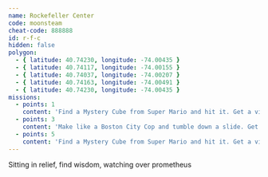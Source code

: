 ```yaml
---
name: Rockefeller Center
code: moonsteam
cheat-code: 888888
id: r-f-c
hidden: false
polygon:
  - { latitude: 40.74230, longitude: -74.00435 }
  - { latitude: 40.74117, longitude: -74.00155 }
  - { latitude: 40.74037, longitude: -74.00207 }
  - { latitude: 40.74163, longitude: -74.00491 }
  - { latitude: 40.74230, longitude: -74.00435 }
missions:
  - points: 1
    content: 'Find a Mystery Cube from Super Mario and hit it. Get a video for a power up of 2 stars.'
  - points: 3
    content: 'Make like a Boston City Cop and tumble down a slide. Get the scene on video for 3 points.'
  - points: 5
    content: 'Find a Mystery Cube from Super Mario and hit it. Get a video for a power up of 2 stars.'
---
```


Sitting in relief, find wisdom, watching over prometheus
